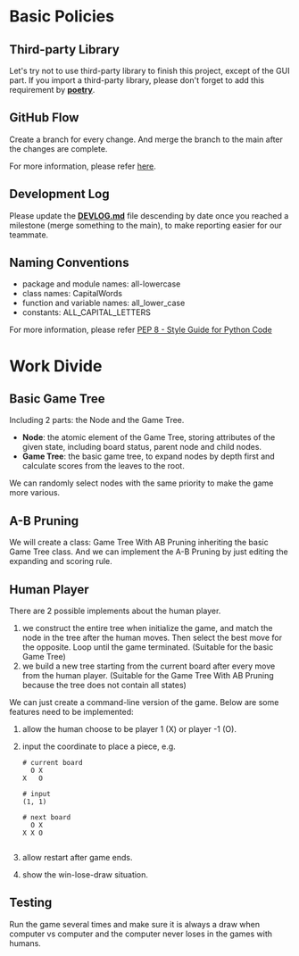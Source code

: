# Basic Policies

## Third-party Library

Let's try not to use third-party library to finish this project, except of the GUI part. If you import a third-party library, please don't forget to add this requirement by **[poetry](https://python-poetry.org/docs/)**.

## GitHub Flow

Create a branch for every change. And merge the branch to the main after the changes are complete. 

For more information, please refer [here](https://docs.github.com/en/get-started/quickstart/github-flow).

## Development Log

Please update the **[DEVLOG.md](./DEVLOG.md)** file descending by date once you reached a milestone (merge something to the main), to make reporting easier for our teammate.

## Naming Conventions

* package and module names: all-lowercase
* class names: CapitalWords
* function and variable names: all_lower_case
* constants: ALL_CAPITAL_LETTERS

For more information, please refer [PEP 8 - Style Guide for Python Code](https://peps.python.org/pep-0008/#prescriptive-naming-conventions)

# Work Divide

## Basic Game Tree

Including 2 parts: the Node and the Game Tree. 

* **Node**: the atomic element of the Game Tree, storing attributes of the given state, including board status, parent node and child nodes. 
* **Game Tree**: the basic game tree, to expand nodes by depth first and calculate scores from the leaves to the root.

We can randomly select nodes with the same priority to make the game more various.

## A-B Pruning

We will create a class: Game Tree With AB Pruning inheriting the basic Game Tree class. And we can implement the A-B Pruning by just editing the expanding and scoring rule.

## Human Player

There are 2 possible implements about the human player.

1. we construct the entire tree when initialize the game, and match the node in the tree after the human moves. Then select the best move for the opposite. Loop until the game terminated. (Suitable for the basic Game Tree)
2. we build a new tree starting from the current board after every move from the human player. (Suitable for the Game Tree With AB Pruning because the tree does not contain all states)

We can just create a command-line version of the game. Below are some features need to be implemented:

1. allow the human choose to be player 1 (X) or player -1 (O).

2. input the coordinate to place a piece, e.g.
   ```
   # current board
     O X
   X   O
        
   # input
   (1, 1)
   
   # next board
     O X
   X X O
        
   ```

3. allow restart after game ends.

4. show the win-lose-draw situation.

## Testing

Run the game several times and make sure it is always a draw when computer vs computer and the computer never loses in the games with humans.